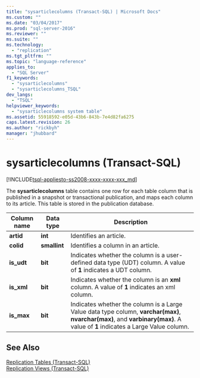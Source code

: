 ```yaml
---
title: "sysarticlecolumns (Transact-SQL) | Microsoft Docs"
ms.custom: ""
ms.date: "03/04/2017"
ms.prod: "sql-server-2016"
ms.reviewer: ""
ms.suite: ""
ms.technology: 
  - "replication"
ms.tgt_pltfrm: ""
ms.topic: "language-reference"
applies_to: 
  - "SQL Server"
f1_keywords: 
  - "sysarticlecolumns"
  - "sysarticlecolumns_TSQL"
dev_langs: 
  - "TSQL"
helpviewer_keywords: 
  - "sysarticlecolumns system table"
ms.assetid: 55918592-e05d-43b6-843b-7e4d82fa6275
caps.latest.revision: 26
ms.author: "rickbyh"
manager: "jhubbard"
---
```

# sysarticlecolumns (Transact-SQL)
[!INCLUDE[tsql-appliesto-ss2008-xxxx-xxxx-xxx_md](../../../a9retired/includes/tsql-appliesto-ss2008-xxxx-xxxx-xxx-md.md)]

  The **sysarticlecolumns** table contains one row for each table column that is published in a snapshot or transactional publication, and maps each column to its article. This table is stored in the publication database.  
  
|Column name|Data type|Description|  
|-----------------|---------------|-----------------|  
|**artid**|**int**|Identifies an article.|  
|**colid**|**smallint**|Identifies a column in an article.|  
|**is_udt**|**bit**|Indicates whether the column is a user-defined data type (UDT) column. A value of **1** indicates a UDT column.|  
|**is_xml**|**bit**|Indicates whether the column is an **xml** column. A value of **1** indicates an xml column.|  
|**is_max**|**bit**|Indicates whether the column is a Large Value data type column, **varchar(max)**, **nvarchar(max)**, and **varbinary(max)**. A value of **1** indicates a Large Value column.|  
  
## See Also  
 [Replication Tables &#40;Transact-SQL&#41;](../../../relational-databases/reference/system-tables/replication-tables-transact-sql.md)   
 [Replication Views &#40;Transact-SQL&#41;](../../../relational-databases/reference/system-views/replication-views-transact-sql.md)  
  
  